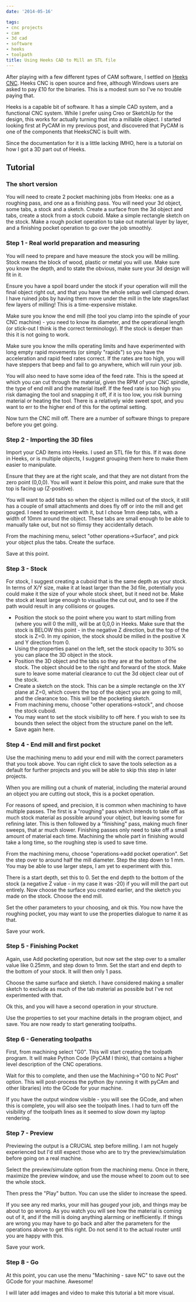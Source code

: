 ```yaml
---
date: '2014-05-16'

tags:
- cnc projects
- cam
- 3d cad
- software
- heeks
- toolpath
title: Using Heeks CAD to Mill an STL file
---
```

After playing with a few different types of CAM software, I settled on [Heeks CNC](https://sites.google.com/site/heekscad/).
Heeks CNC is open source and free, although Windows users are asked to pay £10 for the binaries.
This is a modest sum so I've no trouble paying that.

Heeks is a capable bit of software.
It has a simple CAD system, and a functional CNC system.
While I prefer using Creo or SketchUp for the design, this works for actually turning that into a millable object.
I started looking first at PyCAM in my previous post, and discovered that PyCAM is one of the components that HeeksCNC is built with.

Since the documentation for it is a little lacking IMHO, here is a tutorial on how I got a 3D part out of Heeks.

## Tutorial

### The short version

You will need to create 2 pocket machining jobs from Heeks: one as a roughing pass, and one as a finishing pass.
You will need your 3d object, some tabs, a stock and a sketch.
Create a surface from the 3d object and tabs, create a stock from a stock cuboid.
Make a simple rectangle sketch on the stock.
Make a rough pocket operation to take out material layer by layer, and a finishing pocket operation to go over the job smoothly.

### Step 1 - Real world preparation and measuring

You will need to prepare and have measure the stock you will be milling.
Stock means the block of wood, plastic or metal you will use.
Make sure you know the depth, and to state the obvious, make sure your 3d design will fit in it.

Ensure you have a spoil board under the stock if your operation will mill the final object right out, and that you have the whole setup well clamped down.
I have ruined jobs by having them move under the mill in the late stages/last few layers of milling!
This is a time-expensive mistake.

Make sure you know the end mill (the tool you clamp into the spindle of your CNC machine) - you need to know its diameter, and the operational length (or stick-out I think is the correct terminology).
If the stock is deeper than this it is not going to work.

Make sure you know the mills operating limits and have experimented with long empty rapid movements (or simply "rapids") so you have the acceleration and rapid feed rates correct.
If the rates are too high, you will have steppers that beep and fail to go anywhere, which will ruin your job.

You will also need to have some idea of the feed rate.
This is the speed at which you can cut through the material, given the RPM of your CNC spindle, the type of end mill and the material itself.
If the feed rate is too high you risk damaging the tool and snapping it off, if it is too low, you risk burning material or heating the tool.
There is a relatively wide sweet spot, and you want to err to the higher end of this for the optimal setting.

Now turn the CNC mill off. There are a number of software things to prepare before you get going.

### Step 2 - Importing the 3D files

Import your CAD items into Heeks.
I used an STL file for this.
If it was done in Heeks, or is multiple objects, I suggest grouping them here to make them easier to manipulate.

Ensure that they are at the right scale, and that they are not distant from the zero point (0,0,0).
You will want it *below* this point, and make sure that the top is facing up (Z-positive).

You will want to add tabs so when the object is milled out of the stock, it still has a couple of small attachments and does fly off or into the mill and get gouged.
I need to experiment with it, but I chose 1mm deep tabs, with a width of 10mm around the object.
These tabs are small enough to be able to manually take out, but not so flimsy they accidentally detach.

From the machining menu, select "other operations->Surface", and pick your object plus the tabs.
Create the surface.

Save at this point.

### Step 3 - Stock

For stock, I suggest creating a cuboid that is the same depth as your stock.
In terms of X/Y size, make it at least larger than the 3d file, potentially you could make it the size of your whole stock sheet, but it need not be.
Make the stock at least large enough to visualise the cut out, and to see if the path would result in any collisions or gouges.

* Position the stock so the point where you want to start milling from (where you will 0 the mill), will be at 0,0,0 in Heeks.
  Make sure that the stock is BELOW this point - in the negative Z direction, but the top of the stock is Z=0.
  In my opinion, the stock should be milled in the positive X and Y direction from 0.
* Using the properties panel on the left, set the stock opacity to 30% so you can place the 3D object in the stock.
* Position the 3D object and the tabs so they are at the bottom of the stock.
  The object should be to the right and forward of the stock.
  Make sure to leave some material clearance to cut the 3d object clear out of the stock.
* Create a sketch on the stock.
  This can be a simple rectangle on the XY plane at Z=0, which covers the top of the object you are going to mill, and the clearance too.
  This will be the pocketing sketch.
* From machining menu, choose "other operations->stock", and choose the stock cuboid.
* You may want to set the stock visibility to off here.
  f you wish to see its bounds then select the object from the structure panel on the left.
* Save again here.

### Step 4 - End mill and first pocket

Use the machining menu to add your end mill with the correct parameters that you took above.
You can right click to save the tools selection as a default for further projects and you will be able to skip this step in later projects.

When you are milling out a chunk of material, including the material around an object you are cutting out stock, this is a pocket operation.

For reasons of speed, and precision, it is common when machining to have multiple passes.
The first is a "roughing" pass which intends to take off as much stock material as possible around your object, but leaving some for refining later.
This is then followed by a "finishing" pass, making much finer sweeps, that ar much slower.
Finishing passes only need to take off a small amount of material each time.
Machining the whole part in finishing would take a long time, so the roughing step is used to save time.

From the machining menu, choose "operations->add pocket operation".
Set the step over to around half the mill diameter.
Step the step down to 1 mm.
You may be able to use larger steps, I am yet to experiment with this.

There is a start depth, set this to 0.
Set the end depth to the bottom of the stock (a negative Z value - in my case it was -20) if you will mill the part out entirely.
Now choose the surface you created earlier, and the sketch you made on the stock.
Choose the end mill.

Set the other parameters to your choosing, and ok this.
You now have the roughing pocket, you may want to use the properties dialogue to name it as that.

Save your work.

### Step 5 - Finishing Pocket

Again, use Add pocketing operation, but now set the step over to a smaller value like 0.25mm, and step down to 1mm.
Set the start and end depth to the bottom of your stock.
It will then only 1 pass.

Choose the same surface and sketch.
I have considered making a smaller sketch to exclude as much of the tab material as possible but I've not experimented with that.

Ok this, and you will have a second operation in your structure.

Use the properties to set your machine details in the program object, and save.
You are now ready to start generating toolpaths.

### Step 6 - Generating toolpaths

First, from machining select "G0".
This will start creating the toolpath program.
It will make Python Code (PyCAM I think), that contains a higher level description of the CNC operations.

Wait for this to complete, and then use the Machining->"G0 to NC Post" option.
This will post-process the python (by running it with pyCAm and other libraries) into the GCode for your machine.

If you have the output window visible - you will see the GCode, and when this is complete, you will also see the toolpath lines.
I had to turn off the visibility of the toolpath lines as it seemed to slow down my laptop rendering.

### Step 7 - Preview

Previewing the output is a CRUCIAL step before milling.
I am not hugely experienced but I'd still expect those who are to try the preview/simulation before going on a real machine.

Select the preview/simulate option from the machining menu.
Once in there, maximize the preview window, and use the mouse wheel to zoom out to see the whole stock.

Then press the "Play" button.
You can use the slider to increase the speed.

If you see any red marks, your mill has *gouged* your job, and things may be about to go wrong.
As you watch you will see how the material is coming out of it, and if the mill is doing anything alarming or inefficiently.
If things are wrong you may have to go back and alter the parameters for the operations above to get this right.
Do not send it to the actual router until you are happy with this.

Save your work.

### Step 8 - Go

At this point, you can use the menu "Machining - save NC" to save out the GCode for your machine.
Awesome!

I will later add images and video to make this tutorial a bit more visual.

